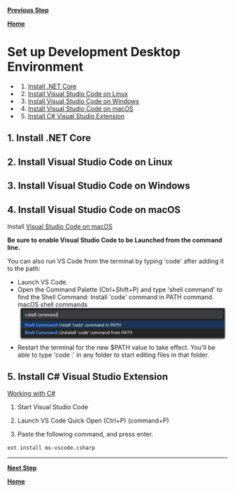 [**Previous Step**](lab2-install-dotnet-core-raspberry-pi.md)

[**Home**](../README.md)

# Set up Development Desktop Environment

<!-- vscode-markdown-toc -->
* 1. [Install .NET Core](#Install.NETCore)
* 2. [Install Visual Studio Code on Linux](#InstallVisualStudioCodeonLinux)
* 3. [Install Visual Studio Code on Windows](#InstallVisualStudioCodeonWindows)
* 4. [Install Visual Studio Code on macOS](#InstallVisualStudioCodeonmacOS)
* 5. [Install C# Visual Studio Extension](#InstallCVisualStudioExtension)

<!-- vscode-markdown-toc-config
	numbering=true
	autoSave=true
	/vscode-markdown-toc-config -->
<!-- /vscode-markdown-toc -->

##  1. <a name='Install.NETCore'></a>Install .NET Core

##  2. <a name='InstallVisualStudioCodeonLinux'></a>Install Visual Studio Code on Linux

##  3. <a name='InstallVisualStudioCodeonWindows'></a>Install Visual Studio Code on Windows

##  4. <a name='InstallVisualStudioCodeonmacOS'></a>Install Visual Studio Code on macOS

Install [Visual Studio Code on macOS](https://code.visualstudio.com/docs/setup/mac)

**Be sure to enable Visual Studio Code to be Launched from the command line.**

You can also run VS Code from the terminal by typing 'code' after adding it to the path:

* Launch VS Code.
* Open the Command Palette (Ctrl+Shift+P) and type 'shell command' to find the Shell Command: Install 'code' command in PATH command.
macOS shell commands
![](./resources/shell-command.png)
* Restart the terminal for the new $PATH value to take effect. You'll be able to type 'code .' in any folder to start editing files in that folder.

##  5. <a name='InstallCVisualStudioExtension'></a>Install C# Visual Studio Extension

[Working with C#](https://code.visualstudio.com/docs/languages/csharp)

1. Start Visual Studio Code

2. Launch VS Code Quick Open (Ctrl+P) (command+P)

3. Paste the following command, and press enter.

```bash
ext install ms-vscode.csharp
```

***

[**Next Step**](lab4-hello-world.md)

[**Home**](../README.md)